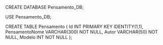 ﻿<!-- Script de criação do banco -->

CREATE DATABASE Pensamento_DB;

USE Pensamento_DB;

CREATE TABLE Pensamento (
 Id INT PRIMARY KEY IDENTITY(1,1),
 PensamentoNome VARCHAR(300) NOT NULL,
 Autor VARCHAR(50) NOT NULL,
 Modelo INT NOT NULL
);